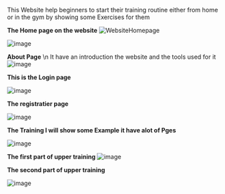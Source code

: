 This Website help beginners to start their training routine either from home or in the gym by showing some Exercises
for them 

**The Home page on the website** 
![WebsiteHomepage](https://github.com/user-attachments/assets/db71f242-f199-44d0-8e1b-a3d45f6a4b36)


![image](https://github.com/user-attachments/assets/f3f77039-7ee1-49f5-88d5-4dad1d37925a)


**About Page**
\n It have an introduction the website and the tools used for it
![image](https://github.com/user-attachments/assets/3712c53b-aa55-4a32-af3c-9d3a5a5d9436)


**This is the Login page**

![image](https://github.com/user-attachments/assets/ad56f40f-38db-432b-b1c1-ec05f0c60cee)


**The registratier page**


![image](https://github.com/user-attachments/assets/3524f70a-3b51-4d76-805b-383854d61b6e)


**The Training I will show some Example it have alot of Pges**

![image](https://github.com/user-attachments/assets/62ed6e94-1c88-46ee-9c1f-122f4344e405)

**The first part of upper training**
![image](https://github.com/user-attachments/assets/9873d1ae-78d3-47af-8ccd-14bd34bf3e48)

**The second part of upper training**

![image](https://github.com/user-attachments/assets/6e7f8a4a-63ff-4892-be8a-0ce32811989b)
